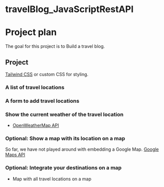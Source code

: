 # travelBlog_JavaScriptRestAPI

# Project plan
The goal for this project is to Build a travel blog. 

## Project
[Tailwind CSS](https://tailwindcss.com/) or custom CSS for styling. 

### A list of travel locations

### A form to add travel locations

### Show the current weather of the travel location
* [OpenWeatherMap API](https://openweathermap.org/api)

### Optional: Show a map with its location on a map
So far, we have not played around with embedding a Google Map. [Google Maps API](https://developers.google.com/maps/documentation/javascript/overview) 

### Optional: Integrate your destinations on a map
* Map with all travel locations on a map
